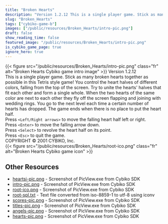 ```yaml
---
title: "Broken Hearts"
description: "Version 1.2.12 This is a single player game. Stick as many broken hearts together as possible in this Tetris style game! You control the heart halves of different colors, falling from the top of the screen. Try to unite the hearts' halves that fit each other and form a single wh..."
slug: "Broken_Hearts"
tags: ["cybiko-game-b"]
images: ["/public/resources/Broken_Hearts/intro-pic.png"]
draft: false
show_reading_time: false
featured_image: "/public/resources/Broken_Hearts/intro-pic.png"
is_cybiko_game_page: true
ignore_hero: true
---
```

{{< figure src="/public/resources/Broken_Hearts/intro-pic.png" class="fr" alt="Broken Hearts Cybiko game intro image" >}}
Version 1.2.12 \
This is a single player game. Stick as many broken hearts together as possible in this Tetris style game! You control the heart halves of different colors, falling from the top of the screen. Try to unite the hearts' halves that fit each other and form a single whole. When the two hearts of the same color are next to each other they fly off the screen flapping and joining with wedding rings. You go to the next level each time a certain number of hearts has dropped. The game ends when there is no place to put the heart half. \
Press `<Left/Right arrows>`  to move the falling heart half left or right. \
Press `<Enter>`  to move the falling arrow down. \
Press `<Select>`  to revolve the heart half on its point. \
Press `<Esc>`  to quit the game. \
COPYRIGHT © 2001 CYBIKO, Inc. \
 {{< figure src="/public/resources/Broken_Hearts/root-ico.png" class="fr" alt="Broken Hearts Cybiko game icon" >}}

## Other Resources
* [heartsi-pic.png](/public/resources/Broken_Hearts/heartsi-pic.png) - Screenshot of PicView.exe from Cybiko SDK
* [intro-pic.png](/public/resources/Broken_Hearts/intro-pic.png) - Screenshot of PicView.exe from Cybiko SDK
* [root-ico.png](/public/resources/Broken_Hearts/root-ico.png) - Screenshot of PicView.exe from Cybiko SDK
* [root-spl.txt](/public/resources/Broken_Hearts/root-spl.txt) - Text file converted from iso-8859-1 to utf-8 using iconv
* [scores-pic.png](/public/resources/Broken_Hearts/scores-pic.png) - Screenshot of PicView.exe from Cybiko SDK
* [titles-pic.png](/public/resources/Broken_Hearts/titles-pic.png) - Screenshot of PicView.exe from Cybiko SDK
* [angels-pic.png](/public/resources/Broken_Hearts/angels-pic.png) - Screenshot of PicView.exe from Cybiko SDK
* [hearts-pic.png](/public/resources/Broken_Hearts/hearts-pic.png) - Screenshot of PicView.exe from Cybiko SDK
